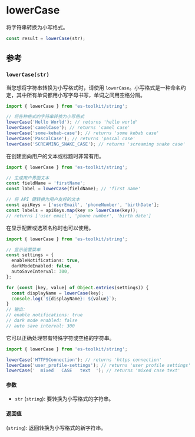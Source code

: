 # lowerCase

将字符串转换为小写格式。

```typescript
const result = lowerCase(str);
```

## 参考

### `lowerCase(str)`

当您想将字符串转换为小写格式时，请使用 `lowerCase`。小写格式是一种命名约定，其中所有单词都用小写字母书写，单词之间用空格分隔。

```typescript
import { lowerCase } from 'es-toolkit/string';

// 将各种格式的字符串转换为小写格式
lowerCase('Hello World'); // returns 'hello world'
lowerCase('camelCase'); // returns 'camel case'
lowerCase('some-kebab-case'); // returns 'some kebab case'
lowerCase('PascalCase'); // returns 'pascal case'
lowerCase('SCREAMING_SNAKE_CASE'); // returns 'screaming snake case'
```

在创建面向用户的文本或标题时非常有用。

```typescript
import { lowerCase } from 'es-toolkit/string';

// 生成用户界面文本
const fieldName = 'firstName';
const label = lowerCase(fieldName); // 'first name'

// 将 API 键转换为用户友好的文本
const apiKeys = ['userEmail', 'phoneNumber', 'birthDate'];
const labels = apiKeys.map(key => lowerCase(key));
// returns ['user email', 'phone number', 'birth date']
```

在显示配置或选项名称时也可以使用。

```typescript
import { lowerCase } from 'es-toolkit/string';

// 显示设置菜单
const settings = {
  enableNotifications: true,
  darkModeEnabled: false,
  autoSaveInterval: 300,
};

for (const [key, value] of Object.entries(settings)) {
  const displayName = lowerCase(key);
  console.log(`${displayName}: ${value}`);
}
// 输出:
// enable notifications: true
// dark mode enabled: false
// auto save interval: 300
```

它可以正确处理带有特殊字符或空格的字符串。

```typescript
import { lowerCase } from 'es-toolkit/string';

lowerCase('HTTPSConnection'); // returns 'https connection'
lowerCase('user_profile-settings'); // returns 'user profile settings'
lowerCase('  mixed   CASE   text  '); // returns 'mixed case text'
```

#### 参数

- `str` (`string`): 要转换为小写格式的字符串。

#### 返回值

(`string`): 返回转换为小写格式的新字符串。
